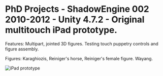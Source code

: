 # PhD Projects - ShadowEngine 002 2010-2012 - Unity 4.7.2 - Original multitouch iPad prototype.



Features: Multipart, jointed 3D figures. Testing touch puppetry controls and figure assembly.

Figures: Karaghiozis, Reiniger's horse, Reiniger's female figure. Wayang.

![iPad prototype](https://github.com/iboy/phd_shadowengine_002_2012/Assets/Screenshots/ShadowEngine_001_horse_touch.png?raw=true)
